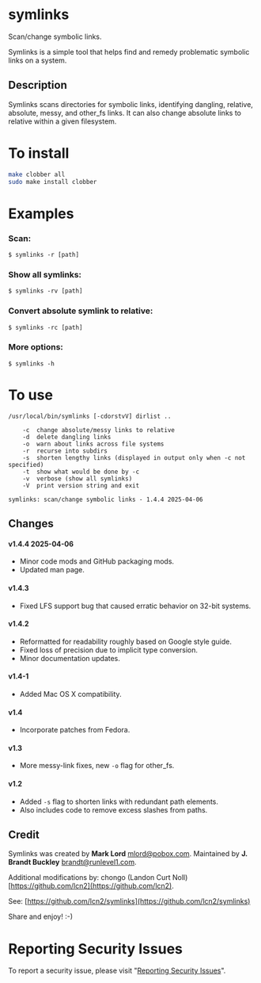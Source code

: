 # symlinks

Scan/change symbolic links.

Symlinks is a simple tool that helps find and remedy problematic symbolic links on a system.


## Description

Symlinks scans directories for symbolic links, identifying dangling, relative, absolute, messy, and other_fs links.  It can also change absolute links to relative within a given filesystem.


# To install

```sh
make clobber all
sudo make install clobber
```


# Examples


### Scan:

    $ symlinks -r [path]


### Show all symlinks:

    $ symlinks -rv [path]


### Convert absolute symlink to relative:

    $ symlinks -rc [path]


### More options:

    $ symlinks -h


# To use

```
/usr/local/bin/symlinks [-cdorstvV] dirlist ..

    -c  change absolute/messy links to relative
	-d  delete dangling links
	-o  warn about links across file systems
	-r  recurse into subdirs
	-s  shorten lengthy links (displayed in output only when -c not specified)
	-t  show what would be done by -c
	-v  verbose (show all symlinks)
	-V  print version string and exit

symlinks: scan/change symbolic links - 1.4.4 2025-04-06
```


## Changes

#### v1.4.4 2025-04-06
- Minor code mods and GitHub packaging mods.
- Updated man page.

#### v1.4.3
- Fixed LFS support bug that caused erratic behavior on 32-bit systems.

#### v1.4.2
- Reformatted for readability roughly based on Google style guide.
- Fixed loss of precision due to implicit type conversion.
- Minor documentation updates.

#### v1.4-1
- Added Mac OS X compatibility.

#### v1.4
- Incorporate patches from Fedora.

#### v1.3
- More messy-link fixes, new `-o` flag for other_fs.

#### v1.2
- Added `-s` flag to shorten links with redundant path elements.
- Also includes code to remove excess slashes from paths.


## Credit

Symlinks was created by **Mark Lord** <mlord@pobox.com>.
Maintained by **J. Brandt Buckley** <brandt@runlevel1.com>.

Additional modifications by: chongo (Landon Curt Noll) [https://github.com/lcn2](https://github.com/lcn2).

See: [https://github.com/lcn2/symlinks](https://github.com/lcn2/symlinks)

Share and enjoy!  :-)


# Reporting Security Issues

To report a security issue, please visit "[Reporting Security Issues](https://github.com/lcn2/symlinks/security/policy)".

